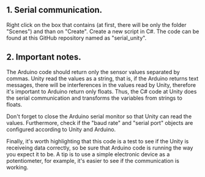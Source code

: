 ## 1. Serial communication.

Right click on the box that contains (at first, there will be only the folder "Scenes") and than on "Create". Create a new script in C#. The code can be found at this GitHub repository named as "serial_unity".

## 2. Important notes.

The Arduino code should return only the sensor values separated by commas. Unity read the values as a string, that is, if the Arduino returns text messages, there will be interferences in the values read by Unity, therefore it's important to Arduino return only floats. Thus, the C# code at Unity does the serial communication and transforms the variables from strings to floats.

Don't forget to close the Arduino serial monitor so that Unity can read the values. Furthermore, check if the "baud rate" and "serial port" objects are configured according to Unity and Arduino.

Finally, it's worth highlighting that this code is a test to see if the Unity is receiveing data correctly, so be sure that Arduino code is running the way you expect it to be. A tip is to use a simple electronic device as a potentiometer, for example, it's easier to see if the communication is working.